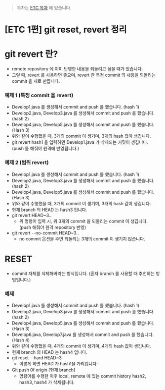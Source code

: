 > 목차는 [ETC 목차](https://insanelysimple.tistory.com/category/ETC) 에 있습니다.



# [ETC 1편] git reset, revert 정리






# git revert 란?

- remote repository 에 이미 반영한 내용을 되돌리고 싶을 때가 있습니다.
- 그럴 때, revert 를 사용하면 좋으며, revert 란 특정 commit 의 내용을 되돌리는 commit 을 새로 만듭니다.



### 예제 1 (특정 commit 을 revert)
- Develop1.java 를 생성해서 commit and push 를 했습니다. (hash 1)
- Develop2.java, Develop3.java 를 생성해서 commit and push 를 했습니다. (hash 2)
- Develop4.java, Develop5.java 를 생성해서 commit and push 를 했습니다. (Hash 3)
- 위와 같이 수행했을 때, 3개의 commit 이 생기며, 3개의 hash 값이 생깁니다.
- git revert hash1 을 입력하면 Develop1.java 가 삭제되는 커밋이 생깁니다. (push 를 해줘야 원격에 반영됩니다.)



### 예제 2 (범위 revert)

- Develop1.java 를 생성해서 commit and push 를 했습니다. (hash 1)
- Develop2.java, Develop3.java 를 생성해서 commit and push 를 했습니다. (hash 2)
- Develop4.java, Develop5.java 를 생성해서 commit and push 를 했습니다. (Hash 3)
- 위와 같이 수행했을 때, 3개의 commit 이 생기며, 3개의 hash 값이 생깁니다.
- 현재 branch 의 HEAD 는 hash3 입니다. 
- git revert HEAD~3.. 
  - 위 명령어 입력 시, 위 3개의 commit 을 되돌리는 commit 이 생깁니다. (push 해줘야 원격 repository 반영)
- git revert --no-commit HEAD~3.. 
  - no commit 옵션을 주면 되돌리는 3개의 commit 이 생기지 않습니다. 





# RESET 

- commit 자체를 삭제해버리는 방식입니다. (혼자 branch 를 사용할 때 추천하는 방법입니다.)





### 예제

- Develop1.java 를 생성해서 commit and push 를 했습니다. (hash 1)
- Develop2.java, Develop3.java 를 생성해서 commit and push 를 했습니다. (hash 2)
- Develop4.java, Develop5.java 를 생성해서 commit and push 를 했습니다. (Hash 3)
- Develop6.java, Develop7.java 를 생성해서 commit and push 를 했습니다. (Hash 4)
- 위와 같이 수행했을 때, 4개의 commit 이 생기며, 4개의 hash 값이 생깁니다.
- 현재 branch 의 HEAD 는 hash4 입니다. 
- git reset --hard HEAD~3 
  - 이렇게 하면 HEAD 가 hash1을 가리킵니다.
- Git push 0f origin [현재 branch]
  - 명령어를 수행한 이후 local, remote 에 있는 commit history hash2, hash3, hash4 가 삭제됩니다.
